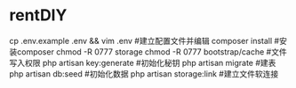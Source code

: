 # rentDIY
cp .env.example .env && vim .env  #建立配置文件并编辑
composer install #安装composer
chmod -R 0777 storage
chmod -R 0777 bootstrap/cache  #文件写入权限
php artisan key:generate  #初始化秘钥
php artisan migrate  #建表
php artisan db:seed  #初始化数据
php artisan storage:link #建立文件软连接